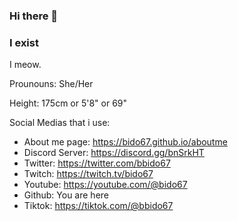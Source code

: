 ### Hi there 👋

### I exist

I meow.

<!--
**Bido67/bido67** is a ✨ _special_ ✨ repository because its `README.md` (this file) appears on your GitHub profile.

Here are some ideas to get you started:

- 🔭 I’m currently working on ...
- 🌱 I’m currently learning ...
- 👯 I’m looking to collaborate on ...
- 🤔 I’m looking for help with ...
- 💬 Ask me about ...
- 📫 How to reach me: ...
- 😄 Pronouns: ...
- ⚡ Fun fact: ...
-->

Prounouns: She/Her

Height: 175cm or 5'8" or 69"

Social Medias that i use:
- About me page: https://bido67.github.io/aboutme
- Discord Server: https://discord.gg/bnSrkHT
- Twitter: https://twitter.com/bbido67
- Twitch: https://twitch.tv/bido67
- Youtube: https://youtube.com/@bido67
- Github: You are here
- Tiktok: https://tiktok.com/@bbido67



